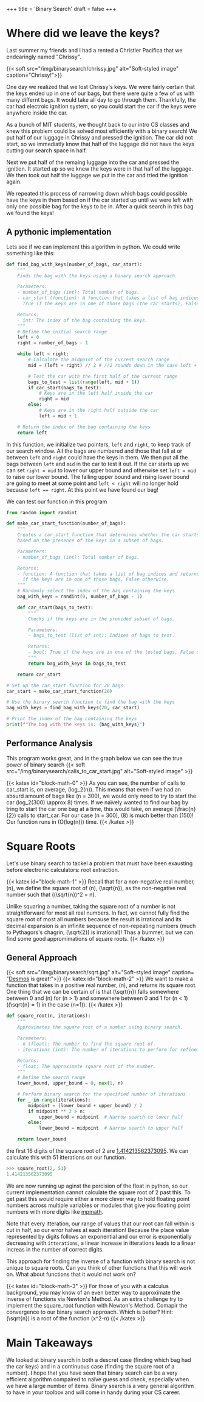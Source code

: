+++
title = 'Binary Search'
draft = false
+++

# Where did we leave the keys?
Last summer my friends and I had a rented a Christler Pacifica that we endearingly named "Chrissy".

{{< soft src="/img/binarysearch/chrissy.jpg" alt="Soft-styled image" caption="Chrissy!">}}

One day we realized that we lost Chrissy's keys. We were fairly certain that the keys ended up in one of our bags, but there were quite a few of us with many differnt bags. It would take all day to go through them. Thankfully, the car had electroic ignition system, so you could start the car if the keys were anywhere inside the car. 

As a bunch of MIT students, we thought back to our intro CS classes and knew this problem could be solved most efficiently with a binary search! We put half of our luggage in Chrissy and pressed the ignition. The car did not start, so we immediatly know that half of the luggage did not have the keys cutting our search space in half.

Next we put half of the remaing luggage into the car and pressed the ignition. It started up so we knew the keys were in that half of the luggage. We then took out half the luggage we put in the car and tried the ignition again.

We repeated this process of narrowing down which bags could possible have the keys in them based on if the car started up until we were left with only one possible bag for the keys to be in. After a quick search in this bag we found the keys!

## A pythonic implementation
Lets see if we can implement this algorithm in python. We could write something like this:
```python
def find_bag_with_keys(number_of_bags, car_start):
    """
    Finds the bag with the keys using a binary search approach.

    Parameters:
    - number_of_bags (int): Total number of bags.
    - car_start (function): A function that takes a list of bag indices and returns
      True if the keys are in one of those bags (the car starts), False otherwise.

    Returns:
    - int: The index of the bag containing the keys.
    """
    # Define the initial search range
    left = 0
    right = number_of_bags - 1

    while left < right:
        # Calculate the midpoint of the current search range
        mid = (left + right) // 2 # //2 rounds down in the case left + right is odd

        # Test the car with the first half of the current range
        bags_to_test = list(range(left, mid + 1))
        if car_start(bags_to_test):
            # Keys are in the left half inside the car
            right = mid
        else:
            # Keys are in the right half outside the car
            left = mid + 1

    # Return the index of the bag containing the keys
    return left
```
In this function, we initialize two pointers, `left` and `right`, to keep track of our search window. All the bags are numbered and those that fall at or between `left` and `right` could have the keys in them. We then put all the bags between `left` and `mid` in the car to test it out. If the car starts up we can set `right = mid` to lower our upper bound and otherwise set `left = mid` to raise our lower bound. The falling upper bound and rising lower bound are going to meet at some point and `left < right` will no longer hold because `left == right`. At this point we have found our bag!

We can test our function in this program
```python
from random import randint

def make_car_start_function(number_of_bags):
    """
    Creates a car_start function that determines whether the car starts
    based on the presence of the keys in a subset of bags.

    Parameters:
    - number_of_bags (int): Total number of bags.

    Returns:
    - function: A function that takes a list of bag indices and returns True
      if the keys are in one of those bags, False otherwise.
    """
    # Randomly select the index of the bag containing the keys
    bag_with_keys = randint(0, number_of_bags - 1)

    def car_start(bags_to_test):
        """
        Checks if the keys are in the provided subset of bags.

        Parameters:
        - bags_to_test (list of int): Indices of bags to test.

        Returns:
        - bool: True if the keys are in one of the tested bags, False otherwise.
        """
        return bag_with_keys in bags_to_test

    return car_start

# Set up the car_start function for 20 bags
car_start = make_car_start_function(20)

# Use the binary search function to find the bag with the keys
bag_with_keys = find_bag_with_keys(20, car_start)

# Print the index of the bag containing the keys
print(f"The bag with the keys is: {bag_with_keys}")
```
## Performance Analysis
This program works great, and in the graph below we can see the true power of binary search
{{< soft src="/img/binarysearch/calls_to_car_start.jpg" alt="Soft-styled image" >}}

{{< katex id="block-math-0" >}}
As you can see, the number of calls to car_start is, on average, \(log_2(n)\). This means that even if we had an absurd amount of bags like \(n = 300\), we would only need to try to start the car \(log_2(300) \approx 8\) times. If we naïvely wanted to find our bag by tring to start the car one bag at a time, this would take, on average \(\frac{n}{2}\) calls to start_car. For our case \(n = 300\), \(8\) is much better than \(150\)! Our function runs in \(O(log(n))\) time.
{{< /katex >}}

# Square Roots
Let's use binary search to tackel a problem that must have been exausting before electronic calculators: root extraction. 

{{< katex id="block-math-1" >}}
Recall that for a non-negative real number, \(n\), we define the square root of \(n\), \(\sqrt{n}\), as the non-negative real number such that \((\sqrt{n})^2 = n\).

Unlike squaring a number, taking the square root of a number is not straightforward for most all real numbers. In fact, we cannot fully find the square root of most all numbers because the result is irrational and its decimal expansion is an infinite sequence of non-repeating numbers (much to Pythagors's chagrin, \(\sqrt{2}\) is irrational)!  Thas a bummer, but we can find some good appromimations of square roots.
{{< /katex >}}

## General Approach
{{< soft src="/img/binarysearch/sqrt.jpg" alt="Soft-styled image" caption= "[Desmos](https://www.desmos.com/) is great!">}}
{{< katex id="block-math-2" >}}
We want to make a function that takes in a positive real number, \(n\), and returns its square root. One thing that we can be certain of is that \(\sqrt{n}\) falls somewhere between 0 and \(n\) for \(n > 1\) and somewhere between 0 and 1 for \(n < 1\) (\(\sqrt{n} = 1\) in the case \(n=1\)).
{{< /katex >}}

```python
def square_root(n, iterations):
    """
    Approximates the square root of a number using binary search.

    Parameters:
    - n (float): The number to find the square root of.
    - iterations (int): The number of iterations to perform for refinement.

    Returns:
    - float: The approximate square root of the number.
    """
    # Define the search range
    lower_bound, upper_bound = 0, max(1, n)

    # Perform binary search for the specified number of iterations
    for _ in range(iterations):
        midpoint = (lower_bound + upper_bound) / 2
        if midpoint ** 2 > n:
            upper_bound = midpoint  # Narrow search to lower half
        else:
            lower_bound = midpoint  # Narrow search to upper half

    return lower_bound
```
the first 16 digits of the square root of 2 are [1.414213562373095](https://nerdparadise.com/math/reference/2sqrt10000). We can calculate this with 51 itterations on our function.
```python
>>> square_root(2, 51)
1.414213562373095
```
We are now running up aginst the percision of the float in python, so our current implementation cannot calculate the square root of 2 past this. To get past this would require either a more clever way to hold floating point numbers across multiple variables or modules that give you floating point numbers with more digits like [mpmath](https://mpmath.org/). 

Note that every itteration, our range of values that our root can fall within is cut in half, so our error halves at each itteration! Because the place value represented by digits follows an exponential and our error is exponentially decreasing with `itterations`, a linear increase in itterations leads to a linear increas in the number of correct digits.

This approach for finding the inverse of a function with binary search is not unique to square roots. Can you think of other functions that this will work on. What about functions that it would not work on?

{{< katex id="block-math-3" >}}
For those of you with a calculus background, you may know of an even better way to approximate the inverse of functions via Newton's Method. As an extra challenge try to implement the square_root function with Newton's Method. Comapir the convergence to our binary search approach. Which is better? Hint: \(\sqrt{n}\) is a root of the function \(x^2-n\)
{{< /katex >}}

# Main Takeaways
We looked at binary search in both a descret case (finding which bag had the car keys) and in a continuous case (finding the square root of a number). I hope that you have seen that binary search can be a very efficient algorithm compaired to naïve guess and check, especially when we have a large number of items. Binary search is a very general algorithm to have in your toolbox and will come in handy during your CS career.